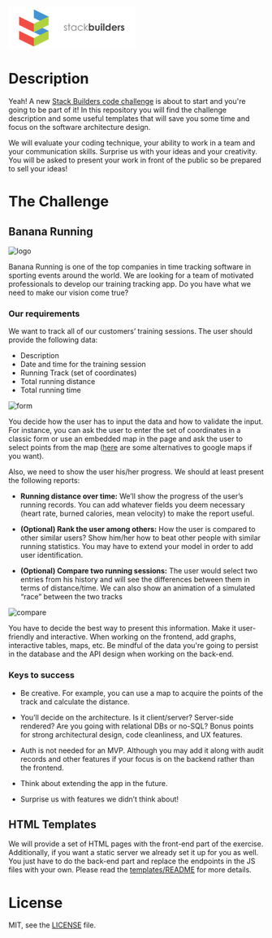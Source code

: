 ![Stack Builders](https://github.com/stackbuilders/nano-chat/raw/master/sb.png)

# Description

Yeah! A new [Stack Builders code challenge](https://www.stackbuilders.com/code-challenge)
is about to start and you're going to be part of it! In this repository you
will find the challenge description and some useful templates that will
save you some time and focus on the software architecture design.

We will evaluate your coding technique, your ability to work in a team and your communication skills.
Surprise us with your ideas and your creativity. You will be asked to present your work in front of
the public so be prepared to sell your ideas!

# The Challenge

## Banana Running

![logo][logo]

Banana Running is one of the top companies in time tracking software in sporting
events around the world. We are looking for a team of motivated professionals to
develop our training tracking app. Do you have what we need to make our vision come true?

### Our requirements

We want to track all of our customers’ training sessions. The user should
provide the following data:

- Description
- Date and time for the training session
- Running Track (set of coordinates)
- Total running distance
- Total running time

![form][form]

You decide how the user has to input the data and how to validate the input.
For instance, you can ask the user to enter the set of coordinates in a classic
form or use an embedded map in the page and ask the user to select points
from the map ([here][map-alternatives] are some alternatives to google maps if you want).

Also, we need to show the user his/her progress. We should at least present the following reports:

- **Running distance over time:** We’ll show the progress of the user’s running records.
You can add whatever fields you deem necessary (heart rate, burned calories, mean velocity) to make the report useful.

- **(Optional) Rank the user among others:** How the user is compared to other similar users?
Show him/her how to beat other people with similar running statistics.
You may have to extend your model in order to add user identification.

- **(Optional) Compare two running sessions:** The user would select two entries
from his history and will see the differences between them in terms of distance/time.
We can also show an animation of a simulated “race” between the two tracks

![compare][compare]

You have to decide the best way to present this information.
Make it user-friendly and interactive. When working on the frontend, add graphs,
interactive tables, maps, etc. Be mindful of the data you're going to persist
in the database and the API design when working on the back-end.

### Keys to success

- Be creative. For example, you can use a map to acquire the points of the
track and calculate the distance.

- You’ll decide on the architecture. Is it client/server? Server-side rendered?
Are you going with relational DBs or no-SQL? Bonus points for strong
architectural design, code cleanliness, and UX features.

- Auth is not needed for an MVP. Although you may add it along with audit
records and other features if your focus is on the backend rather than
the frontend.

- Think about extending the app in the future.

- Surprise us with features we didn’t think about!

## HTML Templates

We will provide a set of HTML pages with the front-end part of the exercise.
Additionally, if you want a static server we already set it up for you as well.
You just have to do the back-end part and replace the endpoints in the JS
files with your own. Please read the [templates/README](templates/README.md)
for more details.

# License

MIT, see the [LICENSE](LICENSE) file.

[logo]: ./img_repo/image1.png
[compare]: ./img_repo/image2.png
[form]: ./img_repo/image3.png
[map-alternatives]: https://geoawesomeness.com/google-maps-api-alternatives-best-cheap-affordable/
